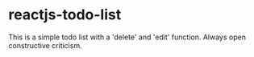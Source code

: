 # reactjs-todo-list
This is a simple todo list with a 'delete' and 'edit' function. Always open constructive criticism.
